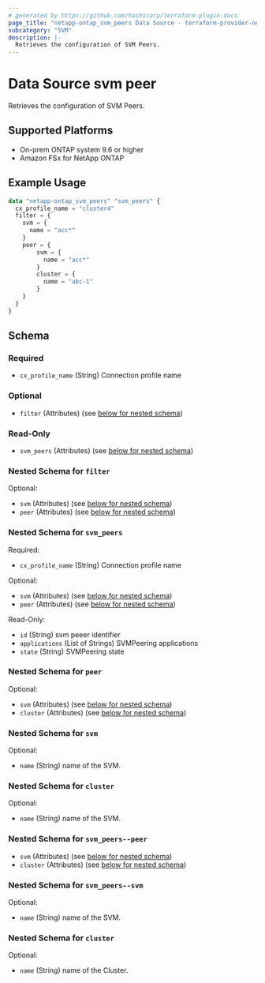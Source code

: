 ```yaml
---
# generated by https://github.com/hashicorp/terraform-plugin-docs
page_title: "netapp-ontap_svm_peers Data Source - terraform-provider-netapp-ontap"
subcategory: "SVM"
description: |-
  Retrieves the configuration of SVM Peers.
---
```


# Data Source svm peer

Retrieves the configuration of SVM Peers.

## Supported Platforms

* On-prem ONTAP system 9.6 or higher
* Amazon FSx for NetApp ONTAP

## Example Usage

```terraform
data "netapp-ontap_svm_peers" "svm_peers" {
  cx_profile_name = "cluster4"
  filter = {
    svm = {
      name = "acc*"
    }
    peer = {
        svm = {
          name = "acc*"
        }
        cluster = {
          name = "abc-1"
        }
    }
  }
}
```

<!-- schema generated by tfplugindocs -->
## Schema

### Required

- `cx_profile_name` (String) Connection profile name


### Optional

- `filter` (Attributes) (see [below for nested schema](#nestedatt--filter))

### Read-Only

- `svm_peers` (Attributes) (see [below for nested schema](#nestedatt--svm_peers))

<a id="nestedatt--filter"></a>

### Nested Schema for `filter`

Optional:

- `svm` (Attributes) (see [below for nested schema](#nestedatt--svm))
- `peer` (Attributes) (see [below for nested schema](#nestedatt--peer))

<a id="nestedatt--svm_peers"></a>

### Nested Schema for `svm_peers`

Required:

- `cx_profile_name` (String) Connection profile name

Optional:

- `svm` (Attributes) (see [below for nested schema](#nestedatt--svm_peers--svm))
- `peer` (Attributes) (see [below for nested schema](#nestedatt--svm_peers--peer))

Read-Only:

- `id` (String) svm peeer identifier
- `applications` (List of Strings) SVMPeering applications
- `state` (String) SVMPeering state

<a id="nestedatt--peer"></a>

### Nested Schema for `peer`

Optional:

- `svm` (Attributes) (see [below for nested schema](#nestedatt--svm))
- `cluster`  (Attributes) (see [below for nested schema](#nestedatt--cluster))

<a id="nestedatt--svm"></a>

### Nested Schema for `svm`

Optional:

- `name` (String) name of the SVM.

<a id="nestedatt--cluster"></a>

### Nested Schema for `cluster`

Optional:

- `name` (String) name of the SVM.

<a id="(nestedatt--svm_peers--peer)"></a>

### Nested Schema for `svm_peers--peer`

- `svm` (Attributes) (see [below for nested schema](#nestedatt--svm_peers--svm))
- `cluster`  (Attributes) (see [below for nested schema](#nestedatt--svm_peers--cluster))

<a id="(nestedatt--svm_peers--svm)"></a>

### Nested Schema for `svm_peers--svm`

Optional:

- `name` (String) name of the SVM.

<a id="nestedatt--cluster"></a>

### Nested Schema for `cluster`

Optional:

- `name` (String) name of the Cluster.

